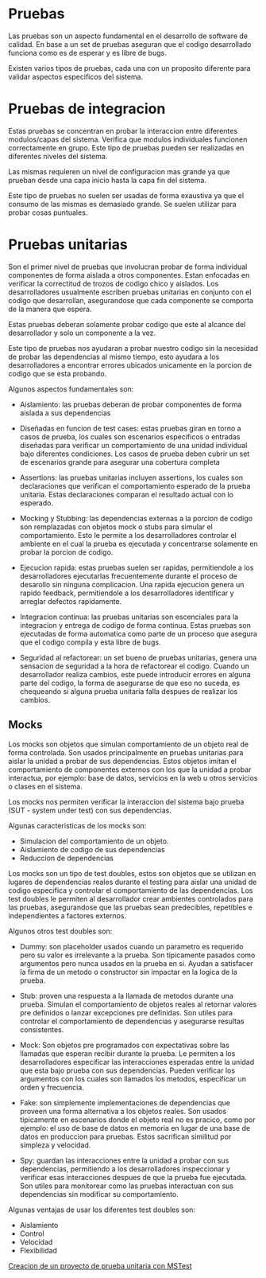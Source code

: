 # Pruebas

Las pruebas son un aspecto fundamental en el desarrollo de software de calidad. En base a un set de pruebas aseguran que el codigo desarrollado funciona como es de esperar y es libre de bugs.

Existen varios tipos de pruebas, cada una con un proposito diferente para validar aspectos especificos del sistema.

# Pruebas de integracion

Estas pruebas se concentran en probar la interaccion entre diferentes modulos/capas del sistema. Verifica que modulos individuales funcionen correctamente en grupo. Este tipo de pruebas pueden ser realizadas en diferentes niveles del sistema.

Las mismas requieren un nivel de configuracion mas grande ya que prueban desde una capa inicio hasta la capa fin del sistema.

Este tipo de pruebas no suelen ser usadas de forma exaustiva ya que el consumo de las mismas es demasiado grande. Se suelen utilizar para probar cosas puntuales.

# Pruebas unitarias

Son el primer nivel de pruebas que involucran probar de forma individual componentes de forma aislada a otros componentes. Estan enfocadas en verificar la correctitud de trozos de codigo chico y aislados. Los desarrolladores usualmente escriben pruebas unitarias en conjunto con el codigo que desarrollan, asegurandose que cada componente se comporta de la manera que espera.

Estas pruebas deberan solamente probar codigo que este al alcance del desarrollador y solo un componente a la vez.

Este tipo de pruebas nos ayudaran a probar nuestro codigo sin la necesidad de probar las dependencias al mismo tiempo, esto ayudara a los desarrolladores a encontrar errores ubicados unicamente en la porcion de codigo que se esta probando.

Algunos aspectos fundamentales son:

- Aislamiento: las pruebas deberan de probar componentes de forma aislada a sus dependencias

- Diseñadas en funcion de test cases: estas pruebas giran en torno a casos de prueba, los cuales son escenarios especificos o entradas diseñadas para verificar un comportamiento de una unidad individual bajo diferentes condiciones. Los casos de prueba deben cubrir un set de escenarios grande para asegurar una cobertura completa

- Assertions: las pruebas unitarias incluyen assertions, los cuales son declaraciones que verifican el comportamiento esperado de la prueba unitaria. Estas declaraciones comparan el resultado actual con lo esperado.

- Mocking y Stubbing: las dependencias externas a la porcion de codigo son remplazadas con objetos mock o stubs para simular el comportamiento. Esto le permite a los desarrolladores controlar el ambiente en el cual la prueba es ejecutada y concentrarse solamente en probar la porcion de codigo.

- Ejecucion rapida: estas pruebas suelen ser rapidas, permitiendole a los desarrolladores ejecutarlas frecuentemente durante el proceso de desarollo sin ninguna complicacion. Una rapida ejecucion genera un rapido feedback, permitiendole a los desarrolladores identificar y arreglar defectos rapidamente.

- Integracion continua: las pruebas unitarias son escenciales para la integracion y entrega de codigo de forma continua. Estas pruebas son ejecutadas de forma automatica como parte de un proceso que asegura que el codigo compila y esta libre de bugs.

- Seguridad al refactorear: un set bueno de pruebas unitarias, genera una sensacion de seguridad a la hora de refactorear el codigo. Cuando un desarrollador realiza cambios, este puede introducir errores en alguna parte del codigo, la forma de asegurarse de que eso no suceda, es chequeando si alguna prueba unitaria falla despues de realizar los cambios.

## Mocks

Los mocks son objetos que simulan comportamiento de un objeto real de forma controlada. Son usados principalmente en pruebas unitarias para aislar la unidad a probar de sus dependencias. Estos objetos imitan el comportamiento de componentes externos con los que la unidad a probar interactua, por ejemplo: base de datos, servicios en la web u otros servicios o clases en el sistema.

Los mocks nos permiten verificar la interaccion del sistema bajo prueba (SUT - system under test) con sus dependencias.

Algunas caracteristicas de los mocks son:

- Simulacion del comportamiento de un objeto.
- Aislamiento de codigo de sus dependencias
- Reduccion de dependencias

Los mocks son un tipo de test doubles, estos son objetos que se utilizan en lugares de dependencias reales durante el testing para aislar una unidad de codigo especifica y controlar el comportamiento de las dependencias. Los test doubles le permiten al desarrollador crear ambientes controlados para las pruebas, asegurandose que las pruebas sean predecibles, repetibles e independientes a factores externos.

Algunos otros test doubles son:

- Dummy: son placeholder usados cuando un parametro es requerido pero su valor es irrelevante a la prueba. Son tipicamente pasados como argumentos pero nunca usados en la prueba en si. Ayudan a satisfacer la firma de un metodo o constructor sin impactar en la logica de la prueba.

- Stub: proven una respuesta a la llamada de metodos durante una prueba. Simulan el comportamiento de objetos reales al retornar valores pre definidos o lanzar excepciones pre definidas. Son utiles para controlar el comportamiento de dependencias y asegurarse resultas consistentes.

- Mock: Son objetos pre programados con expectativas sobre las llamadas que esperan recibir durante la prueba. Le permiten a los desarrolladores especificar las interacciones esperadas entre la unidad que esta bajo prueba con sus dependencias. Pueden verificar los argumentos con los cuales son llamados los metodos, especificar un orden y frecuencia.

- Fake: son simplemente implementaciones de dependencias que proveen una forma alternativa a los objetos reales. Son usados tipicamente en escenarios donde el objeto real no es pracico, como por ejemplo: el uso de base de datos en memoria en lugar de una base de datos en produccion para pruebas. Estos sacrifican similitud por simpleza y velocidad.

- Spy: guardan las interacciones entre la unidad a probar con sus dependencias, permitiendo a los desarrolladores inspeccionar y verificar esas interacciones despues de que la prueba fue ejecutada. Son utiles para monitorear como las pruebas interactuan con sus dependencias sin modificar su comportamiento.

Algunas ventajas de usar los diferentes test doubles son:

- Aislamiento
- Control
- Velocidad
- Flexibilidad

[Creacion de un proyecto de prueba unitaria con MSTest](https://github.com/daniel18acevedo/DA2-Tecnologia/blob/unit-testing/create-unit-test-project.md)